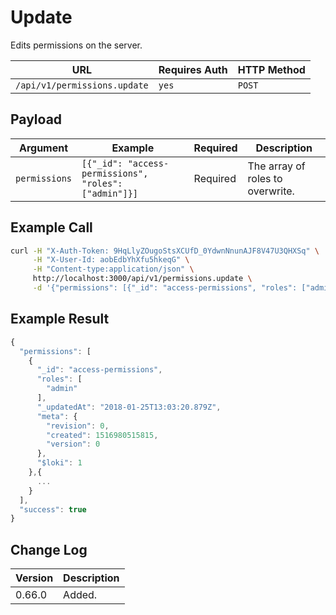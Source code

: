 # Update

Edits permissions on the server.

| URL                          | Requires Auth | HTTP Method |
| ---------------------------- | ------------- | ----------- |
| `/api/v1/permissions.update` | `yes`         | `POST`      |

## Payload

| Argument      | Example                                               | Required | Description                      |
| ------------- | ----------------------------------------------------- | -------- | -------------------------------- |
| `permissions` | `[{"_id": "access-permissions", "roles": ["admin"]}]` | Required | The array of roles to overwrite. |

## Example Call

```bash
curl -H "X-Auth-Token: 9HqLlyZOugoStsXCUfD_0YdwnNnunAJF8V47U3QHXSq" \
     -H "X-User-Id: aobEdbYhXfu5hkeqG" \
     -H "Content-type:application/json" \
     http://localhost:3000/api/v1/permissions.update \
     -d '{"permissions": [{"_id": "access-permissions", "roles": ["admin"]}]}'
```

## Example Result

```javascript
{
  "permissions": [
    {
      "_id": "access-permissions",
      "roles": [
        "admin"
      ],
      "_updatedAt": "2018-01-25T13:03:20.879Z",
      "meta": {
        "revision": 0,
        "created": 1516980515815,
        "version": 0
      },
      "$loki": 1
    },{
      ...
    }
  ],
  "success": true
}
```

## Change Log

| Version | Description |
| ------- | ----------- |
| 0.66.0  | Added.      |
